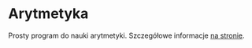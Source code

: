 # Arytmetyka

Prosty program do nauki arytmetyki. Szczegółowe informacje [na stronie](https://itrujnara.github.io/arytmetyka).
